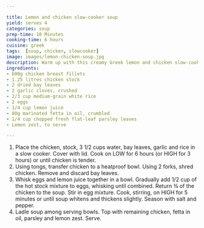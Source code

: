 ```yaml
---

title: Lemon and chicken slow-cooker soup
yield: serves 4
categories: soup
prep-time: 10 Minutes
cooking-time: 6 hours
cuisine: greek
tags:  [soup, chicken, slowcooker]
image: images/lemon-chicken-soup.jpg
description: Warm up with this creamy Greek lemon and chicken slow-cooker soup.
ingredients:
- 600g chicken breast fillets
- 1.25 litres chicken stock
- 2 dried bay leaves
- 2 garlic cloves, crushed
- 2/3 cup medium-grain white rice
- 2 eggs
- 1/4 cup lemon juice
- 80g marinated fetta in oil, crumbled
- 1/4 cup chopped fresh flat-leaf parsley leaves
- Lemon zest, to serve

---
```




1. Place the chicken, stock, 3 1/2 cups water, bay leaves, garlic and rice in a slow cooker. Cover with lid. Cook on LOW for 6 hours (or HIGH for 3 hours) or until chicken is tender.
2. Using tongs, transfer chicken to a heatproof bowl. Using 2 forks, shred chicken. Remove and discard bay leaves.
3. Whisk eggs and lemon juice together in a bowl. Gradually add 1/2 cup of the hot stock mixture to eggs, whisking until combined. Return ¾ of the chicken to the soup. Stir in egg mixture. Cook, stirring, on HIGH for 5 minutes or until soup whitens and thickens slightly. Season with salt and pepper.
4. Ladle soup among serving bowls. Top with remaining chicken, fetta in oil, parsley and lemon zest. Serve.
